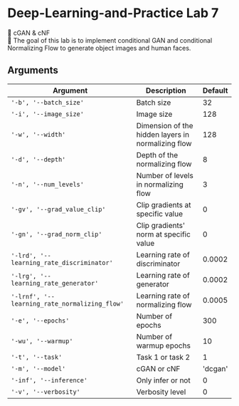 # Deep-Learning-and-Practice Lab 7
🚀 cGAN & cNF  
🏹 The goal of this lab is to implement conditional GAN and conditional Normalizing Flow to generate object images and human faces.



## Arguments
|Argument|Description|Default|
|---|---|---|
|`'-b', '--batch_size'`|Batch size|32|
|`'-i', '--image_size'`|Image size|128|
|`'-w', '--width'`|Dimension of the hidden layers in normalizing flow|128|
|`'-d', '--depth'`|Depth of the normalizing flow|8|
|`'-n', '--num_levels'`|Number of levels in normalizing flow|3|
|`'-gv', '--grad_value_clip'`|Clip gradients at specific value|0|
|`'-gn', '--grad_norm_clip'`|Clip gradients' norm at specific value|0|
|`'-lrd', '--learning_rate_discriminator'`|Learning rate of discriminator|0.0002|
|`'-lrg', '--learning_rate_generator'`|Learning rate of generator|0.0002|
|`'-lrnf', '--learning_rate_normalizing_flow'`|Learning rate of normalizing flow|0.0005|
|`'-e', '--epochs'`|Number of epochs|300|
|`'-wu', '--warmup'`|Number of warmup epochs|10|
|`'-t', '--task'`|Task 1 or task 2|1|
|`'-m', '--model'`|cGAN or cNF|'dcgan'|
|`'-inf', '--inference'`|Only infer or not|0|
|`'-v', '--verbosity'`|Verbosity level|0|